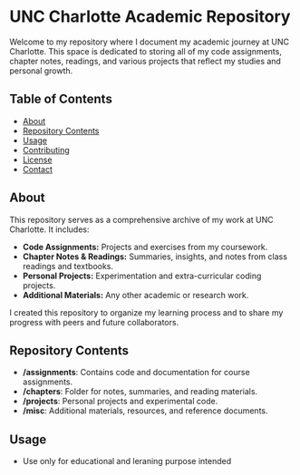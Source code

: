 # UNC Charlotte Academic Repository

Welcome to my repository where I document my academic journey at UNC Charlotte. This space is dedicated to storing all of my code assignments, chapter notes, readings, and various projects that reflect my studies and personal growth.

## Table of Contents
- [About](#about)
- [Repository Contents](#repository-contents)
- [Usage](#usage)
- [Contributing](#contributing)
- [License](#license)
- [Contact](#contact)

## About
This repository serves as a comprehensive archive of my work at UNC Charlotte. It includes:
- **Code Assignments:** Projects and exercises from my coursework.
- **Chapter Notes & Readings:** Summaries, insights, and notes from class readings and textbooks.
- **Personal Projects:** Experimentation and extra-curricular coding projects.
- **Additional Materials:** Any other academic or research work.

I created this repository to organize my learning process and to share my progress with peers and future collaborators.

## Repository Contents
- **/assignments**: Contains code and documentation for course assignments.
- **/chapters**: Folder for notes, summaries, and reading materials.
- **/projects**: Personal projects and experimental code.
- **/misc**: Additional materials, resources, and reference documents.

## Usage
- Use only for educational and leraning purpose intended
